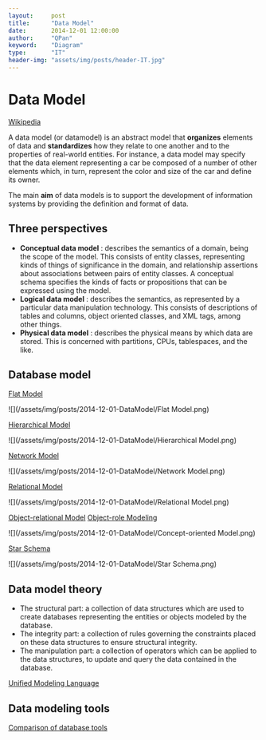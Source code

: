 ```yaml
---
layout:     post
title:      "Data Model"
date:       2014-12-01 12:00:00
author:     "QPan"
keyword:    "Diagram"
type:       "IT"
header-img: "assets/img/posts/header-IT.jpg"
---
```


# [](#header-1)Data Model

[Wikipedia](https://en.wikipedia.org/wiki/Data_model)

A data model (or datamodel) is an abstract model that **organizes** elements of data and **standardizes** how they relate to one another and to the properties of real-world entities. For instance, a data model may specify that the data element representing a car be composed of a number of other elements which, in turn, represent the color and size of the car and define its owner.

The main **aim** of data models is to support the development of information systems by providing the definition and format of data.

## [](#header-2)Three perspectives

- **Conceptual data model** : describes the semantics of a domain, being the scope of the model. This consists of entity classes, representing kinds of things of significance in the domain, and relationship assertions about associations between pairs of entity classes. A conceptual schema specifies the kinds of facts or propositions that can be expressed using the model.
- **Logical data model** : describes the semantics, as represented by a particular data manipulation technology. This consists of descriptions of tables and columns, object oriented classes, and XML tags, among other things.
- **Physical data model** : describes the physical means by which data are stored. This is concerned with partitions, CPUs, tablespaces, and the like.

## [](#header-2)Database model

[Flat Model](https://en.wikipedia.org/wiki/Flat-file_database)

![](/assets/img/posts/2014-12-01-DataModel/Flat Model.png)

[Hierarchical Model](https://en.wikipedia.org/wiki/Hierarchical_database_model)

![](/assets/img/posts/2014-12-01-DataModel/Hierarchical Model.png)

[Network Model](https://en.wikipedia.org/wiki/Network_model)

![](/assets/img/posts/2014-12-01-DataModel/Network Model.png)

[Relational Model](https://en.wikipedia.org/wiki/Relational_model)

![](/assets/img/posts/2014-12-01-DataModel/Relational Model.png)

[Object-relational Model](https://en.wikipedia.org/wiki/Object-relational_database)
[Object-role Modeling](https://en.wikipedia.org/wiki/Object-role_modeling)

![](/assets/img/posts/2014-12-01-DataModel/Concept-oriented Model.png)

[Star Schema](https://en.wikipedia.org/wiki/Star_schema)

![](/assets/img/posts/2014-12-01-DataModel/Star Schema.png)

## [](#header-2)Data model theory

- The structural part: a collection of data structures which are used to create databases representing the entities or objects modeled by the database.
- The integrity part: a collection of rules governing the constraints placed on these data structures to ensure structural integrity.
- The manipulation part: a collection of operators which can be applied to the data structures, to update and query the data contained in the database.

[Unified Modeling Language](https://en.wikipedia.org/wiki/Unified_Modeling_Language)

## [](#header-2)Data modeling tools

[Comparison of database tools](https://en.wikipedia.org/wiki/Comparison_of_database_tools)